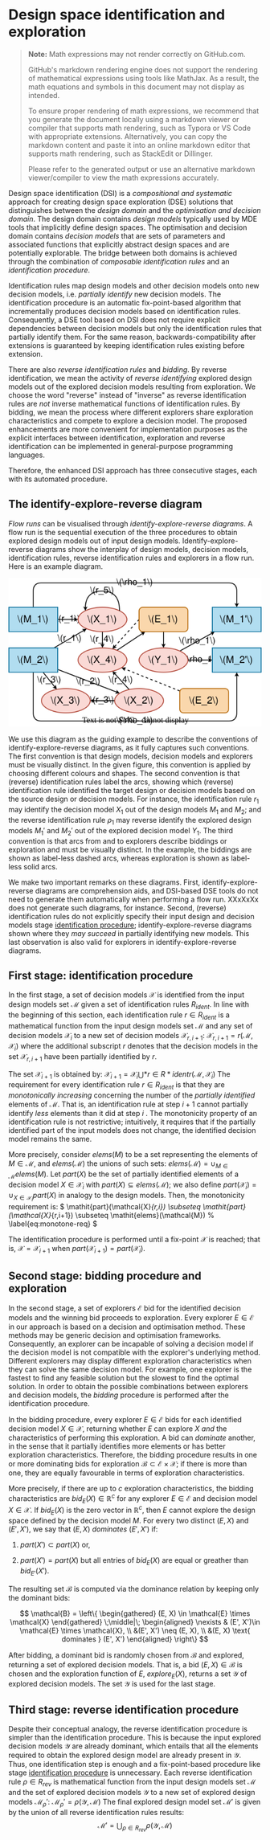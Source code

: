 <!-- ---
layout: default
title: IDeSyDe - DSI and DSE
description: { { site.description } }
permalink: /dsi_dse
---

<script type="text/javascript" async src="http://cdn.mathjax.org/mathjax/latest/MathJax.js?config=TeX-AMS-MML_HTMLorMML"></script> -->

# Design space identification and exploration

> **Note:** Math expressions may not render correctly on GitHub.com.
>
> GitHub's markdown rendering engine does not support the rendering of mathematical expressions using tools like MathJax. As a result, the math equations and symbols in this document may not display as intended.
>
> To ensure proper rendering of math expressions, we recommend that you generate the document locally using a markdown viewer or compiler that supports math rendering, such as Typora or VS Code with appropriate extensions. Alternatively, you can copy the markdown content and paste it into an online markdown editor that supports math rendering, such as StackEdit or Dillinger.
>
> Please refer to the generated output or use an alternative markdown viewer/compiler to view the math expressions accurately.

Design space identification (DSI) is a _compositional and systematic_ approach for creating design space exploration (DSE) solutions that distinguishes between the _design domain_ and the _optimisation and decision domain_. The design domain contains _design models_ typically used by MDE tools that implicitly define design spaces. The optimisation and decision domain contains _decision models_ that are sets of parameters and associated functions that explicitly abstract design spaces and are potentially explorable. The bridge between both domains is achieved through the combination of _composable identification rules_ and an _identification procedure_.

<!-- <figure id="fig:enhanced-position">

<figcaption>Enhanced overview of the <span data-acronym-label="dsi"
data-acronym-form="singular+short">dsi</span>-based <span
data-acronym-label="dse" data-acronym-form="singular+short">dse</span>
activity.</figcaption>
</figure> -->

Identification rules map design models and other decision models onto new decision models, i.e. _partially identify_ new decision models. The identification procedure is an automatic fix-point-based algorithm that incrementally produces decision models based on identification rules. Consequently, a DSE tool based on DSI does not require explicit dependencies between decision models but only the identification rules that partially identify them. For the same reason, backwards-compatibility after extensions is guaranteed by keeping identification rules existing before extension.

There are also _reverse identification rules_ and _bidding_. By reverse identification, we mean the activity of _reverse identifying_ explored design models out of the explored decision models resulting from exploration. We choose the word "reverse" instead of "inverse" as reverse identification rules are _not_ inverse mathematical functions of identification rules. By bidding, we mean the process where different explorers share exploration characteristics and compete to explore a decision model. The proposed enhancements are more convenient for implementation purposes as the explicit interfaces between identification, exploration and reverse identification can be implemented in general-purpose programming languages.

Therefore, the enhanced DSI approach <!-- (Figure [1](#fig:enhanced-position){reference-type="ref" reference="fig:enhanced-position"}) --> has three consecutive stages, each with its automated procedure. <!-- Concrete examples of DSI elements, such as identification rules and decision models, are given in the evaluation (Section [4](#sec:case-studies){reference-type="ref" reference="sec:case-studies"}). -->

## The identify-explore-reverse diagram<!--  {#sec:the-ier-diagram} -->

_Flow runs_ can be visualised through _identify-explore-reverse diagrams_. A flow run is the sequential execution of the three procedures to obtain explored design models out of input design models. Identify-explore-reverse diagrams show the interplay of design models, decision models, identification rules, reverse identification rules and explorers in a flow run. Here is an example diagram.

![An example identify-explore-reverse diagram.](./assets/images/svg/the_ier_diagram.svg)

We use this diagram as the guiding example to describe the conventions of identify-explore-reverse diagrams, as it fully captures such conventions. The first convention is that design models, decision models and explorers must be visually distinct. In the given figure, this convention is applied by choosing different colours and shapes. The second convention is that (reverse) identification rules label the arcs, showing which (reverse) identification rule identified the target design or decision models based on the source design or decision models. For instance, the identification rule $r_1$ may identify the decision model $X_1$ out of the design models $M_1$ and $M_2$; and the reverse identification rule $\rho_1$ may reverse identify the explored design models $M_1'$ and $M_2'$ out of the explored decision model $Y_1$. The third convention is that arcs from and to explorers describe biddings or exploration and must be visually distinct. In the example, the biddings are shown as label-less dashed arcs, whereas exploration is shown as label-less solid arcs.

We make two important remarks on these diagrams. First, identify-explore-reverse diagrams are comprehension aids, and DSI-based DSE tools do not need to generate them automatically when performing a flow run. XXxXxXx does not generate such diagrams, for instance. Second, (reverse) identification rules do not explicitly specify their input design and decision models stage [identification procedure](#first-stage-identification-procedure----secident-proc)<!-- {reference-type="ref" reference="sec:ident-proc"} and [3](#sec:implementation){reference-type="ref" reference="sec:implementation"}) -->; identify-explore-reverse diagrams shown where they _may succeed_ in partially identifying new models. This last observation is also valid for explorers in identify-explore-reverse diagrams.

## First stage: identification procedure <!-- {#sec:ident-proc} -->

In the first stage, a set of decision models $\mathcal{X}$ is identified from the input design models set $\mathcal{M}$ given a set of identification rules $R_{\mathit{ident}}$. In line with the beginning of this section, each identification rule $r \in R_{\mathit{ident}}$ is a mathematical function from the input design models set $\mathcal{M}$ and any set of decision models $\mathcal{X}_i$ to a new set of decision models $\mathcal{X}_{r,i+1}$: $\mathcal{X}_{r,i+1} = r(\mathcal{M}, \mathcal{X}_{i})$ where the additional subscript $r$ denotes that the decision models in the set $\mathcal{X}_{r,i+1}$ have been partially identified by $r$.

The set $\mathcal{X}_{i+1}$ is obtained by: $\mathcal{X}_{i+1} = \mathcal{X}_{i} \bigcup*{r \in R*{\mathit{ident}}} r(\mathcal{M}, \mathcal{X}_i)$ The requirement for every identification rule $r \in R_{\mathit{ident}}$ is that they are _monotonically increasing_ concerning the number of the _partially identified_ elements of $\mathcal{M}$. That is, an identification rule at step $i+1$ cannot partially identify _less_ elements than it did at step $i$ <!-- via [\[eq:ident-rule-def\]](#eq:ident-rule-def){reference-type="eqref" reference="eq:ident-rule-def"} -->. The monotonicity property of an identification rule is not restrictive; intuitively, it requires that if the partially identified part of the input models does not change, the identified decision model remains the same.

More precisely, consider $\mathit{elems}(M)$ to be a set representing
the elements of $M \in \mathcal{M}$, and $\mathit{elems}(\mathcal{M})$
the unions of such sets:
$\mathit{elems}(\mathcal{M})=\cup_{M \in \mathcal{M}}\mathit{elems}(M)$.
Let $\mathit{part}(X)$ be the set of partially identified elements of a
decision model $X \in \mathcal{X}_i$ with
$\mathit{part}(X) \subseteq \mathit{elems}(\mathcal{M})$; we also define
$\mathit{part}(\mathcal{X}_i) = \cup_{X \in \mathcal{X}_i}\mathit{part}(X)$
in analogy to the design models. Then, the monotonicity requirement is:
$
\mathit{part}(\mathcal{X}_{r,i}) \subseteq \mathit{part}(\mathcal{X}_{r,i+1}) \subseteq \mathit{elems}(\mathcal{M}) % \label{eq:monotone-req}
$

The identification procedure is performed until a fix-point
$\mathcal{X}$ is reached; that is, $\mathcal{X} = \mathcal{X}_{i+1}$
when
$\mathit{part}(\mathcal{X}_{i+1}) = \mathit{part}(\mathcal{X}_{i})$<!-- , as
outlined by
[\[eq:ident-rule-def\]](#eq:ident-rule-def){reference-type="eqref"
reference="eq:ident-rule-def"} and
[\[eq:ident-step-result\]](#eq:ident-step-result){reference-type="eqref"
reference="eq:ident-step-result"} -->. <!-- This fix-point exists due to the
monotonicity requirement
[\[eq:monotone-req\]](#eq:monotone-req){reference-type="eqref"
reference="eq:monotone-req"}, and the resulting identified decision
model set $\mathcal{X}$ is used in the next stage
[bidding procedure and exploration](#second-stage-bidding-procedure-and-exploration){reference-type="ref" reference="sec:dse-proc"}). -->

<!-- We remark that
[\[eq:ident-rule-def\]](#eq:ident-rule-def){reference-type="eqref"
reference="eq:ident-rule-def"} is different to the mathematical
definition in, as a set of
identified decision models are returned instead of a single decision
model. However,
[\[eq:ident-rule-def\]](#eq:ident-rule-def){reference-type="eqref"
reference="eq:ident-rule-def"} is conceptually equivalent to the one
definition of, since their
identification rules also progressively "partially identify more
elements of $\mathcal{M}$ by taking previously partially identified
$X \in \mathcal{X}$". -->

## Second stage: bidding procedure and exploration<!--  {#sec:dse-proc} -->

In the second stage, a set of explorers $\mathcal{E}$ bid for the
identified decision models and the winning bid proceeds to exploration.
Every explorer $E \in \mathcal{E}$ in our approach is based on a
decision and optimisation method. These methods may be generic decision
and optimisation frameworks<!--  such as [cp]{acronym-label="cp"
acronym-form="singular+short"} -->. Consequently, an explorer can be
incapable of solving a decision model if the decision model is not
compatible with the explorer's underlying method. Different explorers
may display different exploration characteristics when they can solve
the same decision model. For example, one explorer is the fastest to
find any feasible solution but the slowest to find the optimal solution.
In order to obtain the possible combinations between explorers and
decision models, the _bidding_ procedure is performed after the
identification procedure.

In the bidding procedure, every explorer $E \in \mathcal{E}$ bids for
each identified decision model $X \in \mathcal{X}$, returning whether
$E$ can explore $X$ _and_ the characteristics of performing this
exploration. A bid can _dominate_ another, in the sense that it
partially identifies more elements or has better exploration
characteristics. Therefore, the bidding procedure results in one or more
dominating bids for exploration
$\mathcal{B} \subset \mathcal{E} \times \mathcal{X}$; if there is more
than one, they are equally favourable in terms of exploration
characteristics.

More precisely, if there are up to $c$ exploration characteristics, the
bidding characteristics are $\mathit{bid}_E(X) \in \mathbb{R}^c$ for any
explorer $E \in \mathcal{E}$ and decision model $X \in \mathcal{X}$. If
$\mathit{bid}_E(X)$ is the zero vector in $\mathbb{R}^c$, then $E$
cannot explore the design space defined by the decision model $M$. For
every two distinct $(E, X)$ and $(E', X')$, we say that $(E, X)$
_dominates_ $(E', X')$ if:

1.  $\mathit{part}(X') \subset \mathit{part}(X)$ or,

2.  $\mathit{part}(X') = \mathit{part}(X)$ but all entries of
    $\mathit{bid}_E(X)$ are equal or greather than
    $\mathit{bid}_{E'}(X')$.

The resulting set $\mathcal{B}$ is computed via the dominance relation
by keeping only the dominant bids:

$$
\mathcal{B} =
\left\{
\begin{gathered}
(E, X) \in \mathcal{E} \times \mathcal{X}
\end{gathered}
\;\middle|\;
\begin{aligned}
\nexists & (E', X')\in \mathcal{E} \times \mathcal{X}, \\
&(E', X') \neq (E, X), \\
&(E, X) \text{ dominates } (E', X')
\end{aligned}
\right\}
$$

After bidding, a dominant bid is randomly chosen from $\mathcal{B}$ and
explored, returning a set of explored decision models. That is, a bid
$(E, X) \in \mathcal{B}$ is chosen and the exploration function of $E$,
$\mathit{explore}_E(X)$, returns a set $\mathcal{Y}$ of explored
decision models. The set $\mathcal{Y}$ is used for the last stage.

## Third stage: reverse identification procedure<!--  {#sec:reverse-ident-proc} -->

Despite their conceptual analogy, the reverse identification procedure
is simpler than the identification procedure. This is because the input
explored decision models $\mathcal{Y}$ are already dominant, which
entails that all the elements required to obtain the explored design
model are already present in $\mathcal{Y}$. Thus, one identification
step is enough and a fix-point-based procedure like
stage [identification procedure](#first-stage-identification-procedure----secident-proc)<!-- {reference-type="ref"
reference="sec:ident-proc"} --> is unnecessary. Each reverse identification
rule $\rho \in R_{\mathit{rev}}$ is mathematical function from the input
design models set $\mathcal{M}$ and the set of explored decision models
$\mathcal{Y}$ to a new set of explored design models
$\mathcal{M}_{\rho}'$:
$\mathcal{M}_{\rho}' = \rho(\mathcal{Y}, \mathcal{M})$ The final
explored design model set $\mathcal{M}'$ is given by the union of all
reverse identification rules results:
$$\mathcal{M}' = \bigcup_{\rho \in R_{\mathit{rev}}} \rho(\mathcal{Y}, \mathcal{M})$$
